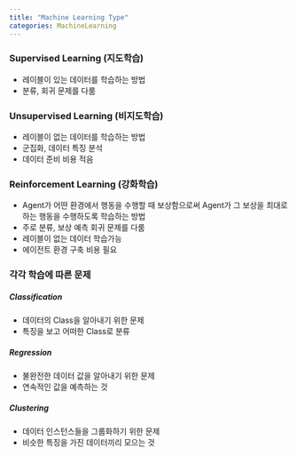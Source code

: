 ```yaml
---
title: "Machine Learning Type"
categories: MachineLearning
---
```

### Supervised Learning (지도학습)
- 레이블이 있는 데이터를 학습하는 방법
- 분류, 회귀 문제를 다룸


### Unsupervised Learning (비지도학습)
- 레이블이 없는 데이터를 학습하는 방법
- 군집화, 데이터 특징 분석
- 데이터 준비 비용 적음

### Reinforcement Learning (강화학습)
- Agent가 어떤 환경에서 행동을 수행할 때 보상함으로써 Agent가 그 보상을 최대로 하는 행동을 수행하도록 학습하는 방법
- 주로 분류, 보상 예측 회귀 문제를 다룸
- 레이블이 없는 데이터 학습가능
- 에이전트 환경 구축 비용 필요

### 각각 학습에 따른 문제

##### Classification
- 데이터의 Class을 알아내기 위한 문제
- 특징을 보고 어떠한 Class로 분류
 
##### Regression
- 불완전한 데이터 값을 알아내기 위한 문제
- 연속적인 값을 예측하는 것

##### Clustering
- 데이터 인스턴스들을 그룹화하기 위한 문제
- 비슷한 특징을 가진 데이터끼리 모으는 것